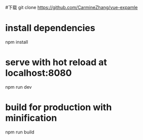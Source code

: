 #下载
git clone https://github.com/CarmineZhang/vue-expamle
# install dependencies
npm install

# serve with hot reload at localhost:8080
npm run dev

# build for production with minification
npm run build